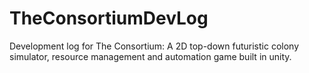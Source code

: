 # TheConsortiumDevLog
Development log for The Consortium: A 2D top-down futuristic colony simulator, resource management and automation game built in unity.
